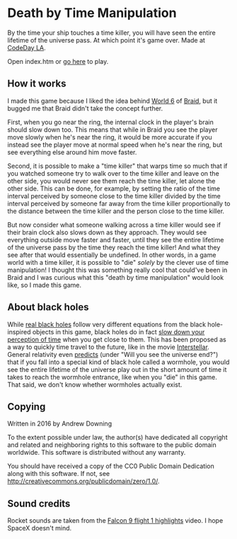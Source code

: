 Death by Time Manipulation
==========================

By the time your ship touches a time killer, you will have seen the entire lifetime of the universe pass. At which point it's game over. Made at [CodeDay LA](https://codeday.org/la).

Open index.htm or [go here](https://ad510.github.io/time-dilation-game) to play.

How it works
------------
I made this game because I liked the idea behind [World 6](https://youtu.be/chd4ijoaxVk?t=18s) of [Braid](http://braid-game.com), but it bugged me that Braid didn't take the concept further.

First, when you go near the ring, the internal clock in the player's brain should slow down too. This means that while in Braid you see the player move slowly when he's near the ring, it would be more accurate if you instead see the player move at normal speed when he's near the ring, but see everything else around him move faster.

Second, it is possible to make a "time killer" that warps time so much that if you watched someone try to walk over to the time killer and leave on the other side, you would never see them reach the time killer, let alone the other side. This can be done, for example, by setting the ratio of the time interval perceived by someone close to the time killer divided by the time interval perceived by someone far away from the time killer proportionally to the distance between the time killer and the person close to the time killer.

But now consider what someone walking across a time killer would see if their brain clock also slows down as they approach. They would see everything outside move faster and faster, until they see the entire lifetime of the universe pass by the time they reach the time killer! And what they see after that would essentially be undefined. In other words, in a game world with a time killer, it is possible to "die" *solely* by the clever use of time manipulation! I thought this was something really cool that could've been in Braid and I was curious what this "death by time manipulation" would look like, so I made this game.

About black holes
-----------------
While [real black holes](http://spiro.fisica.unipd.it/~antonell/schwarzschild/live) follow very different equations from the black hole-inspired objects in this game, black holes do in fact [slow down your perception of time](http://www.feynmanlectures.caltech.edu/II_42.html#Ch42-S6) when you get close to them. This has been proposed as a way to quickly time travel to the future, like in the movie [Interstellar](https://en.wikipedia.org/wiki/Interstellar_%28film%29). General relativity even [predicts](http://math.ucr.edu/home/baez/physics/Relativity/BlackHoles/fall_in.html) (under "Will you see the universe end?") that if you fall into a special kind of black hole called a wormhole, you would see the entire lifetime of the universe play out in the short amount of time it takes to reach the wormhole entrance, like when you "die" in this game. That said, we don't know whether wormholes actually exist.

Copying
-------
Written in 2016 by Andrew Downing

To the extent possible under law, the author(s) have dedicated all copyright and related and neighboring rights to this software to the public domain worldwide. This software is distributed without any warranty.

You should have received a copy of the CC0 Public Domain Dedication along with this software. If not, see <http://creativecommons.org/publicdomain/zero/1.0/>.

Sound credits
-------------
Rocket sounds are taken from the [Falcon 9 flight 1 highlights](https://youtu.be/H6hYEqrP56I?t=2m) video. I hope SpaceX doesn't mind.
